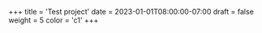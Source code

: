 +++
title = 'Test project'
date = 2023-01-01T08:00:00-07:00
draft = false
weight = 5
color = 'c1'
+++